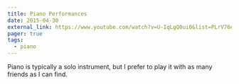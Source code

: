 ```yaml
---
title: Piano Performances
date: 2015-04-30
external_link: https://www.youtube.com/watch?v=U-IqLgQ0ui0&list=PLrV76eiXOtDYvUUYc8ABsDJm-4sGZjYbb&index=6
pager: true
tags:
  - piano
---
```


Piano is typically a solo instrument, but I prefer to play it with as many friends as I can find.

<!--more-->
